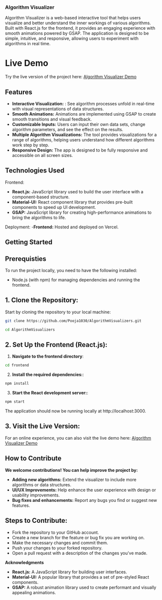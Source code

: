 ### Algorithm Visualizer
Algorithm Visualizer is a web-based interactive tool that helps users visualize and better understand the inner workings of various algorithms. Built with React.js for the frontend, it provides an engaging experience with smooth animations powered by GSAP. The application is designed to be simple, intuitive, and responsive, allowing users to experiment with algorithms in real time.

# Live Demo
Try the live version of the project here:
[Algorithm Visualizer Demo](https://algorithm-visualizers.vercel.app)

## Features

- **Interactive Visualization:** : See algorithm processes unfold in real-time with visual representations of data structures.
- **Smooth Animations:** Animations are implemented using GSAP to create smooth transitions and visual feedback.
- **Customizable Inputs:** Users can input their own data sets, change algorithm parameters, and see the effect on the results.
- **Multiple Algorithm Visualizations:** The tool provides visualizations for a range of algorithms, helping users understand how different algorithms work step by step.
- **Responsive Design:** The app is designed to be fully responsive and accessible on all screen sizes.


## Technologies Used

Frontend:

- **React.js:** JavaScript library used to build the user interface with a component-based structure.
- **Material-UI:** React component library that provides pre-built components to speed up UI development.
- **GSAP:** JavaScript library for creating high-performance animations to bring the algorithms to life.


Deployment:
-**Frontend:** Hosted and deployed on Vercel.


## Getting Started

## Prerequisties

To run the project locally, you need to have the following installed:
- Node.js (with npm) for managing dependencies and running the frontend.


## 1. Clone the Repository:
Start by cloning the repository to your local machine:

   ```bash
   git clone https://github.com/Pooja1030/AlgorithmVisualizers.git
   ```
   ```bash
  cd AlgorithmVisualizers
   ```

## 2. Set Up the Frontend (React.js):

   1. **Navigate to the frontend directory**:
   ```bash
   cd frontend
   ```
   2. **Install the required dependencies:**:
   ```bash
   npm install
   ```

   3. **Start the React development server:**:
   ```bash
   npm start
   ```
The application should now be running locally at http://localhost:3000.


    
## 3. **Visit the Live Version**:
For an online experience, you can also visit the live demo here:
[Algorithm Visualizer Demo](https://algorithm-visualizers.vercel.app)



    
## How to Contribute

**We welcome contributions! You can help improve the project by:**
- **Adding new algorithms:** Extend the visualizer to include more algorithms or data structures.  
- **UI/UX Improvements:** Help enhance the user experience with design or usability improvements.  
- **Bug fixes and enhancements:** Report any bugs you find or suggest new features.

  

## Steps to Contribute:

-  Fork the repository to your GitHub account.  
-  Create a new branch for the feature or bug fix you are working on.  
-  Make the necessary changes and commit them. 
-  Push your changes to your forked repository.  
-  Open a pull request with a description of the changes you've made.
   

**Acknowledgments**
- **React.js:** A JavaScript library for building user interfaces.  
- **Material-UI:** A popular library that provides a set of pre-styled React components.  
- **GSAP:** A robust animation library used to create performant and visually appealing animations.  

  
